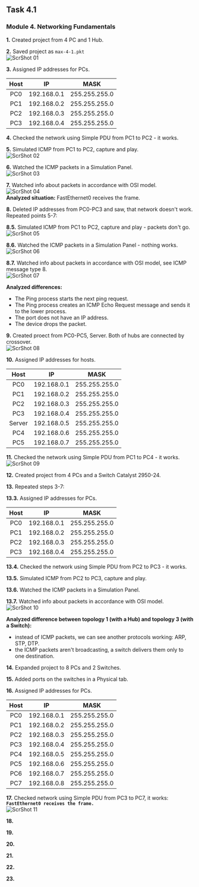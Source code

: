 ## Task 4.1
### Module 4. Networking Fundamentals

**1.** Created project from 4 PC and 1 Hub.  

**2.** Saved project as `max-4-1.pkt`  
![ScrShot 01](https://github.com/nigth/DevOps_online_Kyiv_2020Q3Q4/blob/master/m4/task4.1/shots/01.png "ScrShot 01")  

**3.** Assigned IP addresses for PCs.  

| Host | IP | MASK |
|:--:|:--:|:----:|
|PC0|192.168.0.1|255.255.255.0|
|PC1|192.168.0.2|255.255.255.0|
|PC2|192.168.0.3|255.255.255.0|
|PC3|192.168.0.4|255.255.255.0|

**4.** Checked the network using Simple PDU from PC1 to PC2 - it works.  

**5.** Simulated ICMP from PC1 to PC2, capture and play.  
![ScrShot 02](https://github.com/nigth/DevOps_online_Kyiv_2020Q3Q4/blob/master/m4/task4.1/shots/02.png "ScrShot 02")  

**6.** Watched the ICMP packets in a Simulation Panel.  
![ScrShot 03](https://github.com/nigth/DevOps_online_Kyiv_2020Q3Q4/blob/master/m4/task4.1/shots/03.png "ScrShot 03")  

**7.** Watched info about packets in accordance with OSI model.  
![ScrShot 04](https://github.com/nigth/DevOps_online_Kyiv_2020Q3Q4/blob/master/m4/task4.1/shots/04.png "ScrShot 04")  
**Analyzed situation:** FastEthernet0 receives the frame.  

**8.** Deleted IP addresses from PC0-PC3 and saw, that network doesn't work. Repeated points 5-7:  

**8.5.** Simulated ICMP from PC1 to PC2, capture and play - packets don't go.  
![ScrShot 05](https://github.com/nigth/DevOps_online_Kyiv_2020Q3Q4/blob/master/m4/task4.1/shots/05.png "ScrShot 05")  

**8.6.** Watched the ICMP packets in a Simulation Panel - nothing works.  
![ScrShot 06](https://github.com/nigth/DevOps_online_Kyiv_2020Q3Q4/blob/master/m4/task4.1/shots/06.png "ScrShot 06")  

**8.7.** Watched info about packets in accordance with OSI model, see ICMP message type 8.  
![ScrShot 07](https://github.com/nigth/DevOps_online_Kyiv_2020Q3Q4/blob/master/m4/task4.1/shots/07.png "ScrShot 07")  

**Analyzed differences:**  
- The Ping process starts the next ping request.  
- The Ping process creates an ICMP Echo Request message and sends it to the lower process.  
- The port does not have an IP address.  
- The device drops the packet.  

**9.** Created proect from PC0-PC5, Server. Both of hubs are connected by crossover.  
![ScrShot 08](https://github.com/nigth/DevOps_online_Kyiv_2020Q3Q4/blob/master/m4/task4.1/shots/08.png "ScrShot 08")  

**10.** Assigned IP addresses for hosts.   

| Host | IP | MASK |
|:--:|:--:|:----:|
|PC0|192.168.0.1|255.255.255.0|
|PC1|192.168.0.2|255.255.255.0|
|PC2|192.168.0.3|255.255.255.0|
|PC3|192.168.0.4|255.255.255.0|
|Server|192.168.0.5|255.255.255.0|
|PC4|192.168.0.6|255.255.255.0|
|PC5|192.168.0.7|255.255.255.0|

**11.** Checked the network using Simple PDU from PC1 to PC4 - it works.  
![ScrShot 09](https://github.com/nigth/DevOps_online_Kyiv_2020Q3Q4/blob/master/m4/task4.1/shots/09.png "ScrShot 09")  

**12.** Created project from 4 PCs and a Switch Catalyst 2950-24.  

**13.** Repeated steps 3-7:  

**13.3.** Assigned IP addresses for PCs.  

| Host | IP | MASK |
|:--:|:--:|:----:|
|PC0|192.168.0.1|255.255.255.0|
|PC1|192.168.0.2|255.255.255.0|
|PC2|192.168.0.3|255.255.255.0|
|PC3|192.168.0.4|255.255.255.0|

**13.4.** Checked the network using Simple PDU from PC2 to PC3 - it works.  

**13.5.** Simulated ICMP from PC2 to PC3, capture and play.  

**13.6.** Watched the ICMP packets in a Simulation Panel.  

**13.7.** Watched info about packets in accordance with OSI model.  
![ScrShot 10](https://github.com/nigth/DevOps_online_Kyiv_2020Q3Q4/blob/master/m4/task4.1/shots/10.png "ScrShot 10")  

**Analyzed difference between topology 1 (with a Hub) and topology 3 (with a Switch):**  
- instead of ICMP packets, we can see another protocols working: ARP, STP, DTP.  
- the ICMP packets aren't broadcasting, a switch delivers them only to one destination.  

**14.** Expanded project to 8 PCs and 2 Switches.  

**15.** Added ports on the switches in a Physical tab.  

**16.** Assigned IP addresses for PCs.  

| Host | IP | MASK |
|:--:|:--:|:----:|
|PC0|192.168.0.1|255.255.255.0|
|PC1|192.168.0.2|255.255.255.0|
|PC2|192.168.0.3|255.255.255.0|
|PC3|192.168.0.4|255.255.255.0|
|PC4|192.168.0.5|255.255.255.0|
|PC5|192.168.0.6|255.255.255.0|
|PC6|192.168.0.7|255.255.255.0|
|PC7|192.168.0.8|255.255.255.0|

**17.** Checked network using Simple PDU from PC3 to PC7, it works: **`FastEthernet0 receives the frame.`**  
![ScrShot 11](https://github.com/nigth/DevOps_online_Kyiv_2020Q3Q4/blob/master/m4/task4.1/shots/11.png "ScrShot 11")  

**18.**  

**19.**  

**20.**  

**21.**  

**22.**  

**23.**  
 

